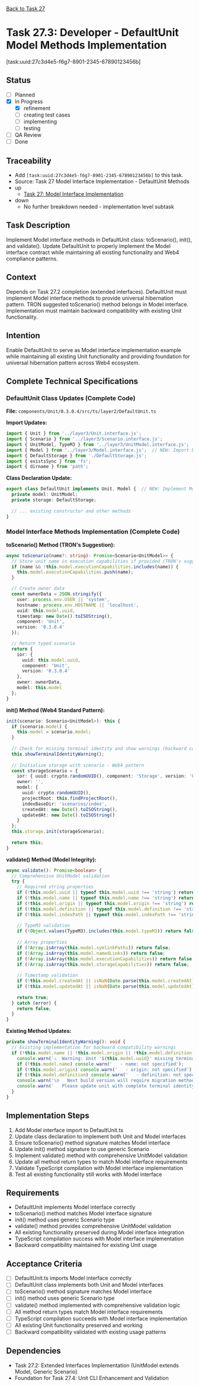 [Back to Task 27](./task-27-model-interface-implementation.md)

# Task 27.3: Developer - DefaultUnit Model Methods Implementation
[task:uuid:27c3d4e5-f6g7-8901-2345-67890123456b]

## Status
- [ ] Planned
- [x] In Progress
  - [x] refinement
  - [ ] creating test cases
  - [ ] implementing
  - [ ] testing
- [ ] QA Review
- [ ] Done

## Traceability
- Add `[task:uuid:27c3d4e5-f6g7-8901-2345-67890123456b]` to this task.
- Source: Task 27 Model Interface Implementation - DefaultUnit Methods
- up
  - [Task 27: Model Interface Implementation](./task-27-model-interface-implementation.md)
- down
  - No further breakdown needed - implementation level subtask

## Task Description
Implement Model interface methods in DefaultUnit class: toScenario(), init(), and validate(). Update DefaultUnit to properly implement the Model interface contract while maintaining all existing functionality and Web4 compliance patterns.

## Context
Depends on Task 27.2 completion (extended interfaces). DefaultUnit must implement Model interface methods to provide universal hibernation pattern. TRON suggested toScenario() method belongs in Model interface. Implementation must maintain backward compatibility with existing Unit functionality.

## Intention
Enable DefaultUnit to serve as Model interface implementation example while maintaining all existing Unit functionality and providing foundation for universal hibernation pattern across Web4 ecosystem.

## Complete Technical Specifications

### DefaultUnit Class Updates (Complete Code)
**File:** `components/Unit/0.3.0.4/src/ts/layer2/DefaultUnit.ts`

**Import Updates:**
```typescript
import { Unit } from '../layer3/Unit.interface.js';
import { Scenario } from '../layer3/Scenario.interface.js';
import { UnitModel, TypeM3 } from '../layer3/UnitModel.interface.js';
import { Model } from '../layer3/Model.interface.js';  // NEW: Import base Model
import { DefaultStorage } from './DefaultStorage.js';
import { existsSync } from 'fs';
import { dirname } from 'path';
```

**Class Declaration Update:**
```typescript
export class DefaultUnit implements Unit, Model {  // NEW: Implement Model interface
  private model: UnitModel;
  private storage: DefaultStorage;
  
  // ... existing constructor and other methods
}
```

### Model Interface Methods Implementation (Complete Code)

**toScenario() Method (TRON's Suggestion):**
```typescript
async toScenario(name?: string): Promise<Scenario<UnitModel>> {
  // Store unit name in execution capabilities if provided (TRON's suggestion integration)
  if (name && !this.model.executionCapabilities.includes(name)) {
    this.model.executionCapabilities.push(name);
  }

  // Create owner data
  const ownerData = JSON.stringify({
    user: process.env.USER || 'system',
    hostname: process.env.HOSTNAME || 'localhost',
    uuid: this.model.uuid,
    timestamp: new Date().toISOString(),
    component: 'Unit',
    version: '0.3.0.4'
  });

  // Return typed scenario
  return {
    ior: {
      uuid: this.model.uuid,
      component: 'Unit',
      version: '0.3.0.4'
    },
    owner: ownerData,
    model: this.model
  };
}
```

**init() Method (Web4 Standard Pattern):**
```typescript
init(scenario: Scenario<UnitModel>): this {
  if (scenario.model) {
    this.model = scenario.model;
  }
  
  // Check for missing terminal identity and show warnings (backward compatibility)
  this.showTerminalIdentityWarning();
  
  // Initialize storage with scenario - Web4 pattern
  const storageScenario = {
    ior: { uuid: crypto.randomUUID(), component: 'Storage', version: '0.3.0.4' },
    owner: '',
    model: { 
      uuid: crypto.randomUUID(), 
      projectRoot: this.findProjectRoot(), 
      indexBaseDir: 'scenarios/index', 
      createdAt: new Date().toISOString(), 
      updatedAt: new Date().toISOString() 
    }
  };
  this.storage.init(storageScenario);
  
  return this;
}
```

**validate() Method (Model Integrity):**
```typescript
async validate(): Promise<boolean> {
  // Comprehensive UnitModel validation
  try {
    // Required string properties
    if (!this.model.uuid || typeof this.model.uuid !== 'string') return false;
    if (!this.model.name || typeof this.model.name !== 'string') return false;
    if (!this.model.origin || typeof this.model.origin !== 'string') return false;
    if (!this.model.definition || typeof this.model.definition !== 'string') return false;
    if (!this.model.indexPath || typeof this.model.indexPath !== 'string') return false;
    
    // TypeM3 validation
    if (!Object.values(TypeM3).includes(this.model.typeM3)) return false;
    
    // Array properties
    if (!Array.isArray(this.model.symlinkPaths)) return false;
    if (!Array.isArray(this.model.namedLinks)) return false;
    if (!Array.isArray(this.model.executionCapabilities)) return false;
    if (!Array.isArray(this.model.storageCapabilities)) return false;
    
    // Timestamp validation
    if (!this.model.createdAt || isNaN(Date.parse(this.model.createdAt))) return false;
    if (!this.model.updatedAt || isNaN(Date.parse(this.model.updatedAt))) return false;
    
    return true;
  } catch (error) {
    return false;
  }
}
```

**Existing Method Updates:**
```typescript
private showTerminalIdentityWarning(): void {
  // Existing implementation for backward compatibility warnings
  if (!this.model.name || !this.model.origin || !this.model.definition) {
    console.warn(`⚠️  Warning: Unit '${this.model.uuid}' missing terminal identity information:\n`);
    if (!this.model.name) console.warn('   - name: not specified');
    if (!this.model.origin) console.warn('   - origin: not specified');
    if (!this.model.definition) console.warn('   - definition: not specified');
    console.warn('\n   Next build version will require migration method for missing model info.');
    console.warn('   Please update unit with complete terminal identity (uni-t) attributes.');
  }
}
```

## Implementation Steps
1. Add Model interface import to DefaultUnit.ts
2. Update class declaration to implement both Unit and Model interfaces
3. Ensure toScenario() method signature matches Model interface
4. Update init() method signature to use generic Scenario<UnitModel>
5. Implement validate() method with comprehensive UnitModel validation
6. Update all method return types to match Model interface requirements
7. Validate TypeScript compilation with Model interface implementation
8. Test all existing functionality still works with Model interface

## Requirements
- DefaultUnit implements Model interface correctly
- toScenario() method matches Model interface signature
- init() method uses generic Scenario<UnitModel> type
- validate() method provides comprehensive UnitModel validation
- All existing functionality preserved during Model interface integration
- TypeScript compilation success with Model interface implementation
- Backward compatibility maintained for existing Unit usage

## Acceptance Criteria
- [ ] DefaultUnit.ts imports Model interface correctly
- [ ] DefaultUnit class implements both Unit and Model interfaces
- [ ] toScenario() method signature matches Model interface
- [ ] init() method uses generic Scenario<UnitModel> type
- [ ] validate() method implemented with comprehensive validation logic
- [ ] All method return types match Model interface requirements
- [ ] TypeScript compilation succeeds with Model interface implementation
- [ ] All existing Unit functionality preserved and working
- [ ] Backward compatibility validated with existing usage patterns

## Dependencies
- Task 27.2: Extended Interfaces Implementation (UnitModel extends Model, Generic Scenario)
- Foundation for Task 27.4: Unit CLI Enhancement and Validation